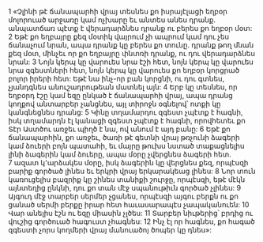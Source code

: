 1 «Չլինի թէ ճանապարհի վրայ տեսնես քո իսրայէլացի եղբօր մոլորուած արջառը կամ ոչխարը եւ անտես անես դրանք. անպատճառ պէտք է վերադարձնես դրանք ու բերես քո եղբօր մօտ: 2 Եթէ քո եղբայրը քեզ մօտիկ վայրում չի ապրում կամ դու չես ճանաչում նրան, ապա դրանք կը բերես քո տունը. դրանք թող մնան քեզ մօտ, մինչեւ որ քո եղբայրը փնտռի դրանք, ու դու վերադարձնես նրան: 3 Նոյն կերպ կը վարուես նրա էշի հետ, նոյն կերպ կը վարուես նրա զգեստների հետ, նոյն կերպ կը վարուես քո եղբօր կորցրած բոլոր իրերի հետ: Եթէ նա ինչ-որ բան կորցնի, ու դու գտնես, չյանդգնես անուշադրութեան մատնել այն:
4 Երբ կը տեսնես, որ եղբօրդ էշը կամ եզը ընկած է ճանապարհի վրայ, ապա դրանց կողքով անտարբեր չանցնես, այլ տիրոջն օգնելով՝ ոտքի կը կանգնեցնես դրանց:
5 Կինը տղամարդու զգեստ չպէտք է հագնի, իսկ տղամարդն էլ կանացի զգեստ չպէտք է հագնի, որովհետեւ քո Տէր Աստծու առջեւ պիղծ է նա, ով անում է այդ բանը:
6 Եթէ քո ճանապարհին, քո առջեւ, ծառի թէ գետնի վրայ թռչունի ձագերի կամ ձուերի բոյն պատահի, եւ մայրը թուխս նստած տաքացնելիս լինի ձագերին կամ ձուերը, ապա մօրը չվերցնես ձագերի հետ. 7 ազատ կ՚արձակես մօրը, իսկ ձագերին կը վերցնես քեզ, որպէսզի բարիք գործած լինես եւ երկրի վրայ երկարակեաց լինես:
8 Նոր տուն կառուցելիս բազրիք կը շինես տանիքի շուրջը, որպէսզի, եթէ մէկն այնտեղից ընկնի, դու քո տան մէջ սպանութիւն գործած չլինես:
9 Այգուդ մէջ տարբեր սերմեր չցանես, որպէսզի այգու բերքն ու քո ցանած սերմի բերքը իրար հետ հաւասարապէս չապականուեն:
10 Վար անելիս էշն ու եզը միասին չլծես:
11 Տարբեր նիւթերից՝ բրդից ու վուշից գործուած հագուստ չհագնես:
12 Ինչ էլ որ հագնես, քո հագած զգեստի չորս կողմերի վրայ մանուածոյ ծոպեր կը դնես»:
